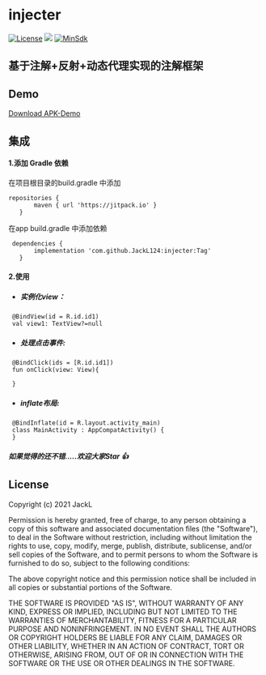  # **injecter** #
 [![License](https://img.shields.io/badge/License%20-Apache%202-337ab7.svg)](https://www.apache.org/licenses/LICENSE-2.0)
 [![](https://jitpack.io/v/JackL124/injecter.svg)](https://jitpack.io/#JackL124/injecter)
 [![MinSdk](https://img.shields.io/badge/%20MinSdk%20-%2019%2B%20-f0ad4e.svg)](https://android-arsenal.com/api?level=19)


## 基于注解+反射+动态代理实现的注解框架 ###

## Demo
[Download APK-Demo](apk/app-debug.apk)

## 集成

#### 1.添加 Gradle 依赖
在项目根目录的build.gradle 中添加
```
repositories {
       maven { url 'https://jitpack.io' }
   }
```
 在app build.gradle 中添加依赖
```
 dependencies {
 	   implementation 'com.github.JackL124:injecter:Tag'
   }
```
#### 2.使用

* ##### 实例化view：
```
 @BindView(id = R.id.id1)
 val view1: TextView?=null
```

* ##### 处理点击事件:
```
 @BindClick(ids = [R.id.id1])
 fun onClick(view: View){

 }
```

* ##### inflate布局:
```
 @BindInflate(id = R.layout.activity_main)
 class MainActivity : AppCompatActivity() {
 }
```

##### 如果觉得的还不错.....欢迎大家Star 👍


## License

Copyright (c) 2021 JackL

Permission is hereby granted, free of charge, to any person obtaining a copy
of this software and associated documentation files (the "Software"), to deal
in the Software without restriction, including without limitation the rights
to use, copy, modify, merge, publish, distribute, sublicense, and/or sell
copies of the Software, and to permit persons to whom the Software is
furnished to do so, subject to the following conditions:

The above copyright notice and this permission notice shall be included in all
copies or substantial portions of the Software.

THE SOFTWARE IS PROVIDED "AS IS", WITHOUT WARRANTY OF ANY KIND, EXPRESS OR
IMPLIED, INCLUDING BUT NOT LIMITED TO THE WARRANTIES OF MERCHANTABILITY,
FITNESS FOR A PARTICULAR PURPOSE AND NONINFRINGEMENT. IN NO EVENT SHALL THE
AUTHORS OR COPYRIGHT HOLDERS BE LIABLE FOR ANY CLAIM, DAMAGES OR OTHER
LIABILITY, WHETHER IN AN ACTION OF CONTRACT, TORT OR OTHERWISE, ARISING FROM,
OUT OF OR IN CONNECTION WITH THE SOFTWARE OR THE USE OR OTHER DEALINGS IN THE
SOFTWARE.
